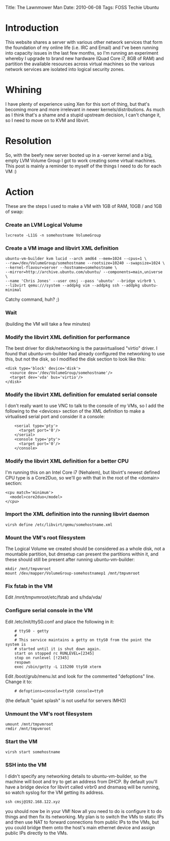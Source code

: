 Title: The Lawnmower Man
Date: 2010-06-08
Tags: FOSS Techie Ubuntu

Introduction
============

This website shares a server with various other network services that form the foundation of my online life (i.e. IRC and Email) and I've been running into capacity issues in the last few months, so I'm running an experiment whereby I upgrade to brand new hardware (Quad Core i7, 8GB of RAM) and partition the available resources across virtual machines so the various network services are isolated into logical security zones.

Whining
=======

I have plenty of experience using Xen for this sort of thing, but that's becoming more and more irrelevant in newer kernels/distributions. As much as I think that's a shame and a stupid upstream decision, I can't change it, so I need to move on to KVM and libvirt.

Resolution
==========

So, with the beefy new server booted up in a -server kernel and a big, empty LVM Volume Group I got to work creating some virtual machines. This post is mainly a reminder to myself of the things I need to do for each VM :)

Action
======

These are the steps I used to make a VM with 1GB of RAM, 10GB / and 1GB of swap:

### Create an LVM Logical Volume

```
lvcreate -L11G -n somehostname VolumeGroup
```

### Create a VM image and libvirt XML definition

```
ubuntu-vm-builder kvm lucid --arch amd64 --mem=1024 --cpus=1 \
--raw=/dev/VolumeGroup/somehostname --rootsize=10240 --swapsize=1024 \
--kernel-flavour=server --hostname=somehostname \
--mirror=http://archive.ubuntu.com/ubuntu/ --components=main,universe \
--name 'Chris Jones' --user cmsj --pass 'ubuntu' --bridge virbr0 \
--libvirt qemu:///system --addpkg vim --addpkg ssh --addpkg ubuntu-minimal
```

Catchy command, huh? ;)

### Wait

(building the VM will take a few minutes)

### Modify the libvirt XML definition for performance

The best driver for disk/networking is the paravirtualised "virtio" driver. I found that ubuntu-vm-builder had already configured the networking to use this, but not the disk, so I modified the disk section to look like this:

```
<disk type='block' device='disk'>
  <source dev='/dev/VolumeGroup/somehostname'/>
  <target dev='vda' bus='virtio'/>
</disk>
```

### Modify the libvirt XML definition for emulated serial console

I don't really want to use VNC to talk to the console of my VMs, so I add the following to the &lt;devices&gt; section of the XML definition to make a virtualised serial port and consider it a console:

```
    <serial type='pty'>
      <target port='0'/>
    </serial>
    <console type='pty'>
      <target port='0'/>
    </console>
```

### Modify the libvirt XML definition for a better CPU

I'm running this on an Intel Core i7 (Nehalem), but libvirt's newest defined CPU type is a Core2Duo, so we'll go with that in the root of the &lt;domain&gt; section:

```
<cpu match='minimum'>
  <model>core2duo</model>
</cpu>
```

### Import the XML definition into the running libvirt daemon

```
virsh define /etc/libvirt/qemu/somehostname.xml
```

### Mount the VM's root filesystem

The Logical Volume we created should be considered as a whole disk, not a mountable partition, but dmsetup can present the partitions within it, and these should still be present after running ubuntu-vm-builder:

```
mkdir /mnt/tmpvmroot
mount /dev/mapper/VolumeGroup-somehostnamep1 /mnt/tmpvmroot
```

### Fix fstab in the VM

Edit /mnt/tmpvmroot/etc/fstab and s/hda/vda/

### Configure serial console in the VM

Edit ﻿/etc/init/ttyS0.conf and place the following in it:

```
    # ttyS0 - getty
    #
    # This service maintains a getty on ttyS0 from the point the system is
    # started until it is shut down again.
    start on stopped rc RUNLEVEL=[2345]
    stop on runlevel [!2345]
    respawn
    exec /sbin/getty -L 115200 ttyS0 xterm
```

Edit /boot/grub/menu.lst and look for the commented "defoptions" line. Change it to:

```
    # defoptions=console=ttyS0 console=tty0
```

(the default "quiet splash" is not useful for servers IMHO)

### Unmount the VM's root filesystem

```
umount /mnt/tmpvmroot
rmdir /mnt/tmpvmroot
```

### Start the VM

```
virsh start somehostname
```

### SSH into the VM

I didn't specify any networking details to ubuntu-vm-builder, so the machine will boot and try to get an address from DHCP. By default you'll have a bridge device for libvirt called virbr0 and dnsmasq will be running, so watch syslog for the VM getting its address.

```
ssh cmsj@192.168.122.xyz
```

you should now be in your VM! Now all you need to do is configure it to do things and then fix its networking. My plan is to switch the VMs to static IPs and then use NAT to forward connections from public IPs to the VMs, but you could bridge them onto the host's main ethernet device and assign public IPs directly to the VMs.
